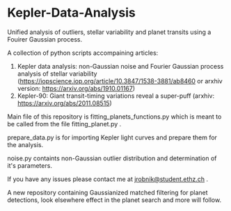 # Kepler-Data-Analysis
Unified analysis of outliers, stellar variability and planet transits using a Fouirer Gaussian process.

A collection of python scripts accompaining articles:
1. Kepler data analysis: non-Gaussian noise and Fourier Gaussian process analysis of stellar variability (https://iopscience.iop.org/article/10.3847/1538-3881/ab8460  or arxhiv version: https://arxiv.org/abs/1910.01167) 
2. Kepler-90: Giant transit-timing variations reveal a super-puff (arxhiv: https://arxiv.org/abs/2011.08515)

Main file of this repository is fitting_planets_functions.py which is meant to be called from the file fitting_planet.py .

prepare_data.py is for importing Kepler light curves and prepare them for the analysis. 

noise.py containts non-Gaussian outlier distribution and determination of it's parameters.

If you have any issues please contact me at jrobnik@student.ethz.ch .

A new repository containing Gaussianized matched filtering for planet detections, look elsewhere effect in the planet search and more will follow.
